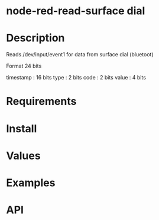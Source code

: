 # node-red-read-surface dial

Description
===========

Reads /dev/input/event1 for data from surface dial (bluetoot)

Format 24 bits

timestamp : 16 bits
type      :  2 bits
code      :  2 bits
value     :  4 bits

Requirements
============

Install
=======

Values
========

Examples
========

API
===
